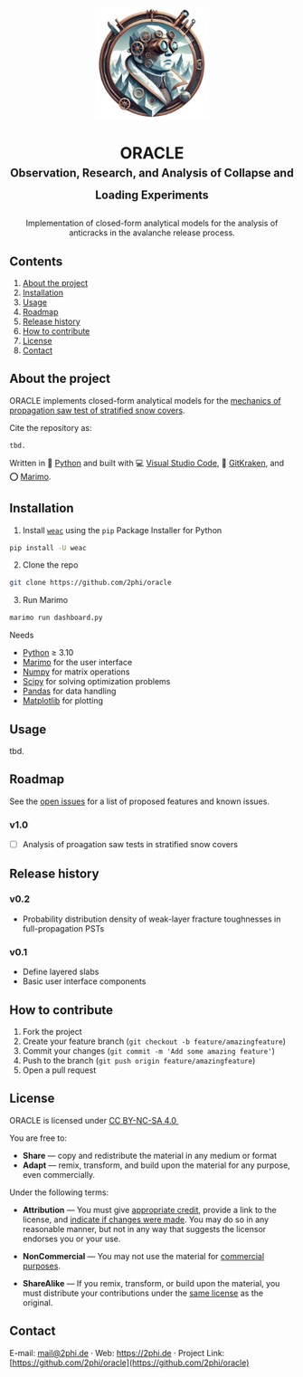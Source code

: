 
<!-- LOGO AND TITLE-->
<h1 align="center">
  <br>
  <img src="https://github.com/2phi/oracle/raw/main/img/steampunk-v1.png" alt="ORACLE" width="200">
  <br>
  <br>
  <b>ORACLE</b>
  <br>
  <sub><sup>Observation, Research, and Analysis of Collapse and Loading Experiments</sup></sub>
  <br>
</h1>

<p align="center">
  Implementation of closed-form analytical models for the analysis of anticracks in the avalanche release process.
</p>

<!-- TABLE OF CONTENTS -->
## Contents
1. [About the project](#about-the-project)
2. [Installation](#installation)
3. [Usage](#usage)
4. [Roadmap](#roadmap)
5. [Release history](#release-history)
6. [How to contribute](#how-to-contribute)
7. [License](#license)
8. [Contact](#contact)




<!-- ABOUT THE PROJECT -->
## About the project

ORACLE implements closed-form analytical models for the [mechanics of propagation saw test of stratified snow covers](https://doi.org/10.5194/tc-17-1475-2023).

Cite the repository as:
```
tbd.
```

Written in 🐍 [Python](https://www.python.org) and built with 💻 [Visual Studio Code](https://code.visualstudio.com), 🐙 [GitKraken](https://www.gitkraken.com), and ⭕️ [Marimo](https://marimo.io).





<!-- INSTALLATION -->
## Installation

1. Install [`weac`](https://github.com/2phi/weac) using the `pip` Package Installer for Python
```sh
pip install -U weac
```

2. Clone the repo
```sh
git clone https://github.com/2phi/oracle
```

3. Run Marimo
```sh
marimo run dashboard.py
```

Needs
- [Python](https://www.python.org/downloads/release/python-3100/) &ge; 3.10
- [Marimo](https://marimo.io) for the user interface
- [Numpy](https://numpy.org/) for matrix operations
- [Scipy](https://www.scipy.org/) for solving optimization problems
- [Pandas](https://pandas.pydata.org/) for data handling
- [Matplotlib](https://matplotlib.org/) for plotting




<!-- USAGE EXAMPLES -->
## Usage

tbd.



<!-- ROADMAP -->
## Roadmap

See the [open issues](https://github.com/2phi/weac/issues) for a list of proposed features and known issues.

### v1.0

- [ ] Analysis of proagation saw tests in stratified snow covers



## Release history

### v0.2
- Probability distribution density of weak-layer fracture toughnesses in full-propagation PSTs

### v0.1
- Define layered slabs
- Basic user interface components




<!-- CONTRIBUTING -->
## How to contribute

1. Fork the project
2. Create your feature branch (`git checkout -b feature/amazingfeature`)
3. Commit your changes (`git commit -m 'Add some amazing feature'`)
4. Push to the branch (`git push origin feature/amazingfeature`)
5. Open a pull request



<!-- LICENSE -->
## License

<p xmlns:cc="http://creativecommons.org/ns#" xmlns:dct="http://purl.org/dc/terms/">ORACLE is licensed under <a href="https://creativecommons.org/licenses/by-nc-sa/4.0/" target="_blank" rel="license noopener noreferrer" style="display:inline-block;">CC BY-NC-SA 4.0 <img style="height:22px!important;margin-left:3px;vertical-align:text-bottom;" src="https://mirrors.creativecommons.org/presskit/icons/cc.svg?ref=chooser-v1" alt=""><img style="height:22px!important;margin-left:3px;vertical-align:text-bottom;" src="https://mirrors.creativecommons.org/presskit/icons/by.svg?ref=chooser-v1" alt=""><img style="height:22px!important;margin-left:3px;vertical-align:text-bottom;" src="https://mirrors.creativecommons.org/presskit/icons/nc.svg?ref=chooser-v1" alt=""><img style="height:22px!important;margin-left:3px;vertical-align:text-bottom;" src="https://mirrors.creativecommons.org/presskit/icons/sa.svg?ref=chooser-v1" alt=""></a></p>

You are free to:

- **Share** — copy and redistribute the material in any medium or format
- **Adapt** — remix, transform, and build upon the material for any purpose, even commercially.

Under the following terms:

- **Attribution** — You must give [appropriate credit](https://creativecommons.org/licenses/by-nc-sa/4.0/?ref=chooser-v1#ref-appropriate-credit), provide a link to the license, and [indicate if changes were made](https://creativecommons.org/licenses/by-nc-sa/4.0/?ref=chooser-v1#ref-indicate-changes). You may do so in any reasonable manner, but not in any way that suggests the licensor endorses you or your use.

- **NonCommercial** — You may not use the material for [commercial purposes](https://creativecommons.org/licenses/by-nc-sa/4.0/?ref=chooser-v1#ref-commercial-purposes).

- **ShareAlike** — If you remix, transform, or build upon the material, you must distribute your contributions under the [same license](https://creativecommons.org/licenses/by-nc-sa/4.0/?ref=chooser-v1#ref-same-license) as the original.



<!-- CONTACT -->
## Contact

E-mail: mail@2phi.de · Web: https://2phi.de · Project Link: [https://github.com/2phi/oracle](https://github.com/2phi/oracle)